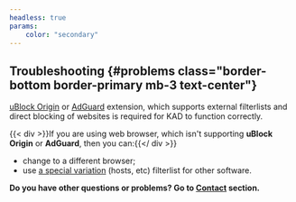 ```yaml
---
headless: true
params:
    color: "secondary"
---
```

## Troubleshooting {#problems class="border-bottom border-primary mb-3 text-center"}

[uBlock Origin](https://github.com/gorhill/uBlock#installation) or [AdGuard](https://adguard.com/adguard-browser-extension/overview.html) extension, which supports external filterlists and direct blocking of websites is required for KAD to function correctly.

{{< div >}}If you are using web browser, which isn't supporting **uBlock Origin** or **AdGuard**, then you can:{{</ div >}}
* change to a different browser;
* use [a special variation](#hosts "recommended only for advanced users") (hosts, etc) filterlist for other software.

**Do you have other questions or problems? Go to [Contact](contact) section.**
